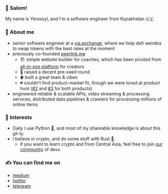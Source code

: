 ### 🤸 Salem!
My name is Yerassyl, and I'm a software engineer from Kazakhstan 🇰🇿

### 👋 About me
- senior software engineer at a [via.exchange](https://via.exchange), 
where we help defi weirdos to swap tokens with the best rates at the moment 
- previously co-founded [peerlink.me](https://hi.peerlink.me)
  - 🏗 simple website builder for coaches, which has been pivoted from [all-in-one platform](myqoob.com) for creators
  - 💸 raised a decent pre-seed round
  - 🍀 built a great team & vibes
  - 💔 couldn't find product-market fit, though we were loved at product hunt ([#2](https://www.producthunt.com/products/peerlink-simple-webpage-for-coaches) and [#3](https://www.producthunt.com/products/qoob) for both products)
- engineered reliable & scalable APIs, video streaming & processing services, distributed data pipelines & crawlers for processing millions of online items

### 🎨 Interests
- Daily I use Python 🐍, and most of my shareable knowledge is about this gil-ly.
- I believe in crypto, and do some stuff with Rust 🦀.
  - if you want to learn crypto and from Central Asia, feel free to join [our community](https://t.me/blockchain_ca) of devs

### ✍️ You can find me on
- [medium](https://medium.com/@zhanymkanov)
- [twitter](https://twitter.com/zhanymkanov)
- [telegram](https://t.me/zhanymkanov)
